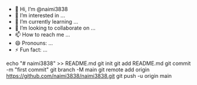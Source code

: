 - 👋 Hi, I’m @naimi3838
- 👀 I’m interested in ...
- 🌱 I’m currently learning ...
- 💞️ I’m looking to collaborate on ...
- 📫 How to reach me ...
- 😄 Pronouns: ...
- ⚡ Fun fact: ...

<!---
naimi3838/naimi3838 is a ✨ special ✨ repository because its `README.md` (this file) appears on your GitHub profile.
You can click the Preview link to take a look at your changes.
--->
echo "# naimi3838" >> README.md
git init
git add README.md
git commit -m "first commit"
git branch -M main
git remote add origin https://github.com/naimi3838/naimi3838.git
git push -u origin main
